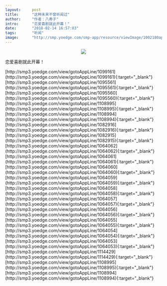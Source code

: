 ```yaml
---
layout:     post
title:      "这种未来不曾听闻过"
author:     "作者：八寿子"
intro:      "恋爱喜剧就此开幕！"
date:       "2018-02-14 16:57:03"
tags:       "听闻"
image:      "http://smp.yoedge.com/smp-app/resource/viewImage/1002180appline.png"
---
```

<div style="text-align: center">
<p><img src="http://smp.yoedge.com/smp-app/resource/viewImage/1002180appline.png"/></p>
</div>
<p class="post-meta">
<span>恋爱喜剧就此开幕！</span>
</p>
[http://smp3.yoedge.com/view/gotoAppLine/1099161](http://smp3.yoedge.com/view/gotoAppLine/1099161){:target="_blank"}
[http://smp3.yoedge.com/view/gotoAppLine/1095561](http://smp3.yoedge.com/view/gotoAppLine/1095561){:target="_blank"}
[http://smp3.yoedge.com/view/gotoAppLine/1095560](http://smp3.yoedge.com/view/gotoAppLine/1095560){:target="_blank"}
[http://smp3.yoedge.com/view/gotoAppLine/1108995](http://smp3.yoedge.com/view/gotoAppLine/1108995){:target="_blank"}
[http://smp3.yoedge.com/view/gotoAppLine/1108994](http://smp3.yoedge.com/view/gotoAppLine/1108994){:target="_blank"}
[http://smp3.yoedge.com/view/gotoAppLine/1082916](http://smp3.yoedge.com/view/gotoAppLine/1082916){:target="_blank"}
[http://smp3.yoedge.com/view/gotoAppLine/1082915](http://smp3.yoedge.com/view/gotoAppLine/1082915){:target="_blank"}
[http://smp3.yoedge.com/view/gotoAppLine/1064062](http://smp3.yoedge.com/view/gotoAppLine/1064062){:target="_blank"}
[http://smp3.yoedge.com/view/gotoAppLine/1064061](http://smp3.yoedge.com/view/gotoAppLine/1064061){:target="_blank"}
[http://smp3.yoedge.com/view/gotoAppLine/1064060](http://smp3.yoedge.com/view/gotoAppLine/1064060){:target="_blank"}
[http://smp3.yoedge.com/view/gotoAppLine/1064059](http://smp3.yoedge.com/view/gotoAppLine/1064059){:target="_blank"}
[http://smp3.yoedge.com/view/gotoAppLine/1064058](http://smp3.yoedge.com/view/gotoAppLine/1064058){:target="_blank"}
[http://smp3.yoedge.com/view/gotoAppLine/1064057](http://smp3.yoedge.com/view/gotoAppLine/1064057){:target="_blank"}
[http://smp3.yoedge.com/view/gotoAppLine/1064056](http://smp3.yoedge.com/view/gotoAppLine/1064056){:target="_blank"}
[http://smp3.yoedge.com/view/gotoAppLine/1064055](http://smp3.yoedge.com/view/gotoAppLine/1064055){:target="_blank"}
[http://smp3.yoedge.com/view/gotoAppLine/1064054](http://smp3.yoedge.com/view/gotoAppLine/1064054){:target="_blank"}
[http://smp3.yoedge.com/view/gotoAppLine/1064053](http://smp3.yoedge.com/view/gotoAppLine/1064053){:target="_blank"}
[http://smp3.yoedge.com/view/gotoAppLine/1114429](http://smp3.yoedge.com/view/gotoAppLine/1114429){:target="_blank"}
[http://smp3.yoedge.com/view/gotoAppLine/1108995](http://smp3.yoedge.com/view/gotoAppLine/1108995){:target="_blank"}
[http://smp3.yoedge.com/view/gotoAppLine/1108994](http://smp3.yoedge.com/view/gotoAppLine/1108994){:target="_blank"}


